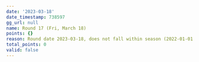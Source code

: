 ```yaml
---
date: '2023-03-18'
date_timestamp: 738597
gg_url: null
name: Round 17 (Fri, March 18)
points: {}
reason: Round date 2023-03-18, does not fall within season (2022-01-01 to 2022-12-30)
total_points: 0
valid: false
---
```

